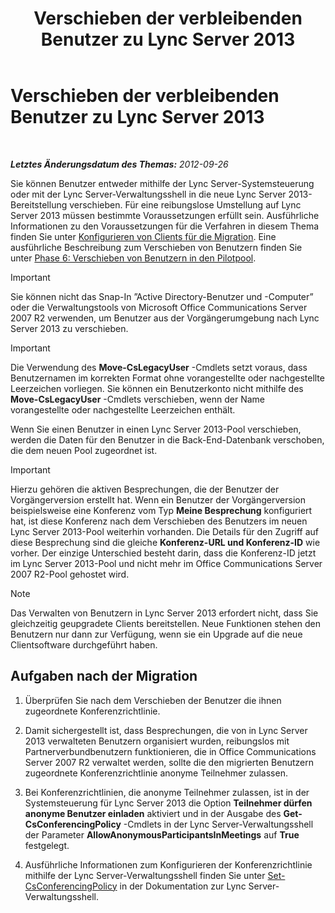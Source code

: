 ﻿---
title: Verschieben der verbleibenden Benutzer zu Lync Server 2013
TOCTitle: Verschieben der verbleibenden Benutzer zu Lync Server 2013
ms:assetid: 0eb990f0-f720-47a7-aaee-437fbd4c4c33
ms:mtpsurl: https://technet.microsoft.com/de-de/library/JJ687968(v=OCS.15)
ms:contentKeyID: 49890624
ms.date: 05/19/2016
mtps_version: v=OCS.15
ms.translationtype: HT
---

# Verschieben der verbleibenden Benutzer zu Lync Server 2013

 

_**Letztes Änderungsdatum des Themas:** 2012-09-26_

Sie können Benutzer entweder mithilfe der Lync Server-Systemsteuerung oder mit der Lync Server-Verwaltungsshell in die neue Lync Server 2013-Bereitstellung verschieben. Für eine reibungslose Umstellung auf Lync Server 2013 müssen bestimmte Voraussetzungen erfüllt sein. Ausführliche Informationen zu den Voraussetzungen für die Verfahren in diesem Thema finden Sie unter [Konfigurieren von Clients für die Migration](configure-clients-for-migration_1.md). Eine ausführliche Beschreibung zum Verschieben von Benutzern finden Sie unter [Phase 6: Verschieben von Benutzern in den Pilotpool](phase-6-move-users-to-the-pilot-pool.md).


> [!IMPORTANT]
> Sie können nicht das Snap-In ”Active Directory-Benutzer und -Computer” oder die Verwaltungstools von Microsoft Office Communications Server 2007 R2 verwenden, um Benutzer aus der Vorgängerumgebung nach Lync Server 2013 zu verschieben.




> [!IMPORTANT]
> Die Verwendung des <STRONG>Move-CsLegacyUser</STRONG> -Cmdlets setzt voraus, dass Benutzernamen im korrekten Format ohne vorangestellte oder nachgestellte Leerzeichen vorliegen. Sie können ein Benutzerkonto nicht mithilfe des <STRONG>Move-CsLegacyUser</STRONG> -Cmdlets verschieben, wenn der Name vorangestellte oder nachgestellte Leerzeichen enthält.



Wenn Sie einen Benutzer in einen Lync Server 2013-Pool verschieben, werden die Daten für den Benutzer in die Back-End-Datenbank verschoben, die dem neuen Pool zugeordnet ist.


> [!IMPORTANT]
> Hierzu gehören die aktiven Besprechungen, die der Benutzer der Vorgängerversion erstellt hat. Wenn ein Benutzer der Vorgängerversion beispielsweise eine Konferenz vom Typ <STRONG>Meine Besprechung</STRONG> konfiguriert hat, ist diese Konferenz nach dem Verschieben des Benutzers im neuen Lync Server 2013-Pool weiterhin vorhanden. Die Details für den Zugriff auf diese Besprechung sind die gleiche <STRONG>Konferenz-URL und Konferenz-ID</STRONG> wie vorher. Der einzige Unterschied besteht darin, dass die Konferenz-ID jetzt im Lync Server 2013-Pool und nicht mehr im Office Communications Server 2007 R2-Pool gehostet wird.




> [!NOTE]
> Das Verwalten von Benutzern in Lync Server 2013 erfordert nicht, dass Sie gleichzeitig geupgradete Clients bereitstellen. Neue Funktionen stehen den Benutzern nur dann zur Verfügung, wenn sie ein Upgrade auf die neue Clientsoftware durchgeführt haben.



## Aufgaben nach der Migration

1.  Überprüfen Sie nach dem Verschieben der Benutzer die ihnen zugeordnete Konferenzrichtlinie.

2.  Damit sichergestellt ist, dass Besprechungen, die von in Lync Server 2013 verwalteten Benutzern organisiert wurden, reibungslos mit Partnerverbundbenutzern funktionieren, die in Office Communications Server 2007 R2 verwaltet werden, sollte die den migrierten Benutzern zugeordnete Konferenzrichtlinie anonyme Teilnehmer zulassen.

3.  Bei Konferenzrichtlinien, die anonyme Teilnehmer zulassen, ist in der Systemsteuerung für Lync Server 2013 die Option **Teilnehmer dürfen anonyme Benutzer einladen** aktiviert und in der Ausgabe des **Get-CsConferencingPolicy** -Cmdlets in der Lync Server-Verwaltungsshell der Parameter **AllowAnonymousParticipantsInMeetings** auf **True** festgelegt.

4.  Ausführliche Informationen zum Konfigurieren der Konferenzrichtlinie mithilfe der Lync Server-Verwaltungsshell finden Sie unter [Set-CsConferencingPolicy](https://docs.microsoft.com/en-us/powershell/module/skype/Set-CsConferencingPolicy) in der Dokumentation zur Lync Server-Verwaltungsshell.

